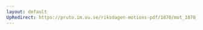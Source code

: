 ```yaml
---
layout: default
UpRedirect: https://pruto.im.uu.se/riksdagen-motions-pdf/1870/mot_1870__ak__25/mot_1870__ak__25-002.pdf
---
```

